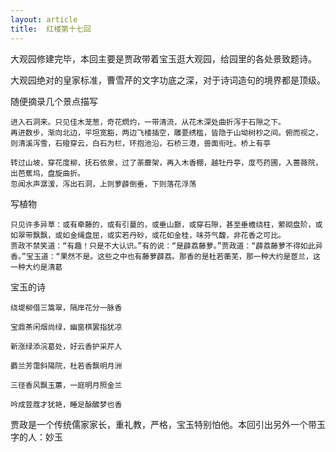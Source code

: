```yaml
---
layout: article
title:  红楼第十七回
---
```


大观园修建完毕，本回主要是贾政带着宝玉逛大观园，给园里的各处景致题诗。

大观园绝对的皇家标准，曹雪芹的文字功底之深，对于诗词造句的境界都是顶级。

随便摘录几个景点描写

```
进入石洞来。只见佳木茏葱，奇花熌灼，一带清流，从花木深处曲折泻于石隙之下。
再进数步，渐向北边，平坦宽豁，两边飞楼插空，雕甍绣槛，皆隐于山坳树杪之间。俯而视之，则清溪泻雪，石磴穿云，白石为栏，环抱池沿，石桥三港，兽面衔吐。桥上有亭
```
```
转过山坡，穿花度柳，抚石依泉，过了荼蘼架，再入木香棚，越牡丹亭，度芍药圃，入蔷薇院，出芭蕉坞，盘旋曲折。
忽闻水声潺湲，泻出石洞，上则萝薜倒垂，下则落花浮荡
```

写植物

```
只见许多异草：或有牵藤的，或有引蔓的，或垂山巅，或穿石隙，甚至垂檐绕柱，萦砌盘阶，或如翠带飘飘，或如金绳盘屈，或实若丹砂，或花如金桂，味芬气馥，非花香之可比。
贾政不禁笑道：“有趣！只是不大认识。”有的说：“是薜荔藤萝。”贾政道：“薜荔藤萝不得如此异香。”宝玉道：“果然不是。这些之中也有藤萝薜荔。那香的是杜若蘅芜，那一种大约是茝兰，这一种大约是清葛
```

宝玉的诗

```
绕堤柳借三篙翠，隔岸花分一脉香
```

```
宝鼎茶闲烟尚绿，幽窗棋罢指犹凉
```

```
新涨绿添浣葛处，好云香护采芹人
```

```
麝兰芳霭斜陽院，杜若香飘明月洲
```

```
三径香风飘玉蕙，一庭明月照金兰
```


```
吟成荳蔻才犹艳，睡足酴醿梦也香
```

贾政是一个传统儒家家长，重礼教，严格，宝玉特别怕他。本回引出另外一个带玉字的人：妙玉